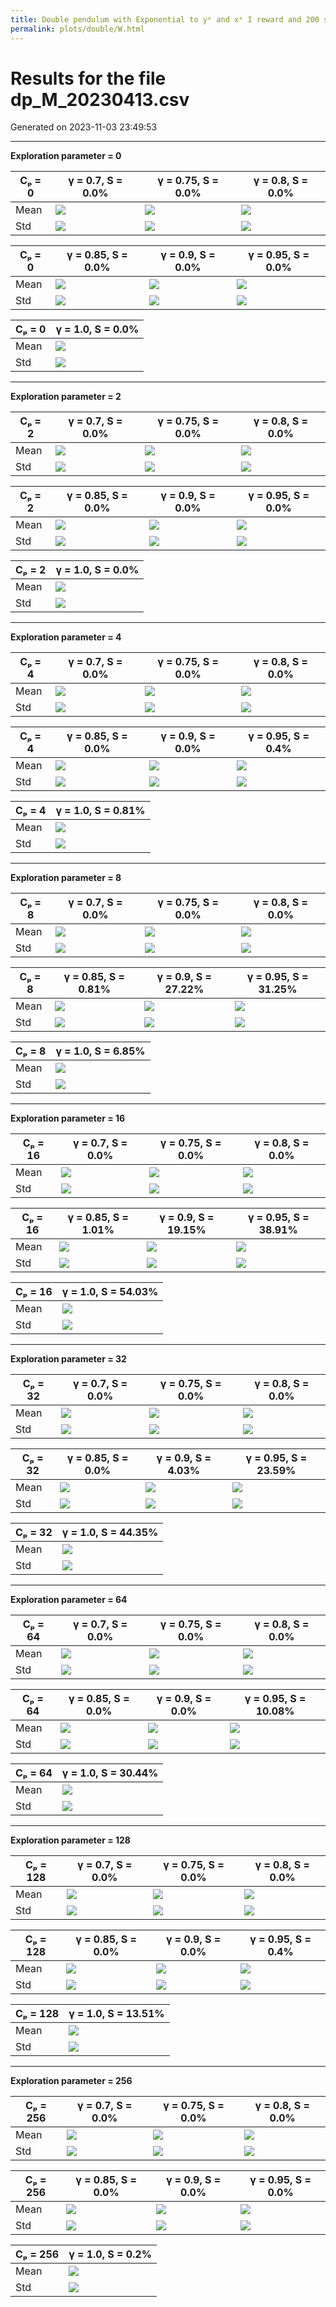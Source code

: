 ```yaml
---
title: Double pendulum with Exponential to yᵉ and xᵉ I reward and 200 steps
permalink: plots/double/W.html
---
```


# Results for the file dp_M_20230413.csv 

Generated on 2023-11-03 23:49:53

---

**Exploration parameter = 0**

| Cₚ = 0 | γ = 0.7, S = 0.0% | γ = 0.75, S = 0.0% | γ = 0.8, S = 0.0% | 
| --- | --- | --- | --- | 
| Mean | ![](fig/dp_M/mean_g_0.7_cp_0.png) | ![](fig/dp_M/mean_g_0.75_cp_0.png) | ![](fig/dp_M/mean_g_0.8_cp_0.png) | 
| Std | ![](fig/dp_M/std_g_0.7_cp_0.png) | ![](fig/dp_M/std_g_0.75_cp_0.png) | ![](fig/dp_M/std_g_0.8_cp_0.png) | 

| Cₚ = 0 | γ = 0.85, S = 0.0% | γ = 0.9, S = 0.0% | γ = 0.95, S = 0.0% | 
| --- | --- | --- | --- | 
| Mean | ![](fig/dp_M/mean_g_0.85_cp_0.png) | ![](fig/dp_M/mean_g_0.9_cp_0.png) | ![](fig/dp_M/mean_g_0.95_cp_0.png) | 
| Std | ![](fig/dp_M/std_g_0.85_cp_0.png) | ![](fig/dp_M/std_g_0.9_cp_0.png) | ![](fig/dp_M/std_g_0.95_cp_0.png) | 

| Cₚ = 0 | γ = 1.0, S = 0.0% | 
| --- | --- | 
| Mean | ![](fig/dp_M/mean_g_1.0_cp_0.png) | 
| Std | ![](fig/dp_M/std_g_1.0_cp_0.png) | 

---

**Exploration parameter = 2**

| Cₚ = 2 | γ = 0.7, S = 0.0% | γ = 0.75, S = 0.0% | γ = 0.8, S = 0.0% | 
| --- | --- | --- | --- | 
| Mean | ![](fig/dp_M/mean_g_0.7_cp_2.png) | ![](fig/dp_M/mean_g_0.75_cp_2.png) | ![](fig/dp_M/mean_g_0.8_cp_2.png) | 
| Std | ![](fig/dp_M/std_g_0.7_cp_2.png) | ![](fig/dp_M/std_g_0.75_cp_2.png) | ![](fig/dp_M/std_g_0.8_cp_2.png) | 

| Cₚ = 2 | γ = 0.85, S = 0.0% | γ = 0.9, S = 0.0% | γ = 0.95, S = 0.0% | 
| --- | --- | --- | --- | 
| Mean | ![](fig/dp_M/mean_g_0.85_cp_2.png) | ![](fig/dp_M/mean_g_0.9_cp_2.png) | ![](fig/dp_M/mean_g_0.95_cp_2.png) | 
| Std | ![](fig/dp_M/std_g_0.85_cp_2.png) | ![](fig/dp_M/std_g_0.9_cp_2.png) | ![](fig/dp_M/std_g_0.95_cp_2.png) | 

| Cₚ = 2 | γ = 1.0, S = 0.0% | 
| --- | --- | 
| Mean | ![](fig/dp_M/mean_g_1.0_cp_2.png) | 
| Std | ![](fig/dp_M/std_g_1.0_cp_2.png) | 

---

**Exploration parameter = 4**

| Cₚ = 4 | γ = 0.7, S = 0.0% | γ = 0.75, S = 0.0% | γ = 0.8, S = 0.0% | 
| --- | --- | --- | --- | 
| Mean | ![](fig/dp_M/mean_g_0.7_cp_4.png) | ![](fig/dp_M/mean_g_0.75_cp_4.png) | ![](fig/dp_M/mean_g_0.8_cp_4.png) | 
| Std | ![](fig/dp_M/std_g_0.7_cp_4.png) | ![](fig/dp_M/std_g_0.75_cp_4.png) | ![](fig/dp_M/std_g_0.8_cp_4.png) | 

| Cₚ = 4 | γ = 0.85, S = 0.0% | γ = 0.9, S = 0.0% | γ = 0.95, S = 0.4% | 
| --- | --- | --- | --- | 
| Mean | ![](fig/dp_M/mean_g_0.85_cp_4.png) | ![](fig/dp_M/mean_g_0.9_cp_4.png) | ![](fig/dp_M/mean_g_0.95_cp_4.png) | 
| Std | ![](fig/dp_M/std_g_0.85_cp_4.png) | ![](fig/dp_M/std_g_0.9_cp_4.png) | ![](fig/dp_M/std_g_0.95_cp_4.png) | 

| Cₚ = 4 | γ = 1.0, S = 0.81% | 
| --- | --- | 
| Mean | ![](fig/dp_M/mean_g_1.0_cp_4.png) | 
| Std | ![](fig/dp_M/std_g_1.0_cp_4.png) | 

---

**Exploration parameter = 8**

| Cₚ = 8 | γ = 0.7, S = 0.0% | γ = 0.75, S = 0.0% | γ = 0.8, S = 0.0% | 
| --- | --- | --- | --- | 
| Mean | ![](fig/dp_M/mean_g_0.7_cp_8.png) | ![](fig/dp_M/mean_g_0.75_cp_8.png) | ![](fig/dp_M/mean_g_0.8_cp_8.png) | 
| Std | ![](fig/dp_M/std_g_0.7_cp_8.png) | ![](fig/dp_M/std_g_0.75_cp_8.png) | ![](fig/dp_M/std_g_0.8_cp_8.png) | 

| Cₚ = 8 | γ = 0.85, S = 0.81% | γ = 0.9, S = 27.22% | γ = 0.95, S = 31.25% | 
| --- | --- | --- | --- | 
| Mean | ![](fig/dp_M/mean_g_0.85_cp_8.png) | ![](fig/dp_M/mean_g_0.9_cp_8.png) | ![](fig/dp_M/mean_g_0.95_cp_8.png) | 
| Std | ![](fig/dp_M/std_g_0.85_cp_8.png) | ![](fig/dp_M/std_g_0.9_cp_8.png) | ![](fig/dp_M/std_g_0.95_cp_8.png) | 

| Cₚ = 8 | γ = 1.0, S = 6.85% | 
| --- | --- | 
| Mean | ![](fig/dp_M/mean_g_1.0_cp_8.png) | 
| Std | ![](fig/dp_M/std_g_1.0_cp_8.png) | 

---

**Exploration parameter = 16**

| Cₚ = 16 | γ = 0.7, S = 0.0% | γ = 0.75, S = 0.0% | γ = 0.8, S = 0.0% | 
| --- | --- | --- | --- | 
| Mean | ![](fig/dp_M/mean_g_0.7_cp_16.png) | ![](fig/dp_M/mean_g_0.75_cp_16.png) | ![](fig/dp_M/mean_g_0.8_cp_16.png) | 
| Std | ![](fig/dp_M/std_g_0.7_cp_16.png) | ![](fig/dp_M/std_g_0.75_cp_16.png) | ![](fig/dp_M/std_g_0.8_cp_16.png) | 

| Cₚ = 16 | γ = 0.85, S = 1.01% | γ = 0.9, S = 19.15% | γ = 0.95, S = 38.91% | 
| --- | --- | --- | --- | 
| Mean | ![](fig/dp_M/mean_g_0.85_cp_16.png) | ![](fig/dp_M/mean_g_0.9_cp_16.png) | ![](fig/dp_M/mean_g_0.95_cp_16.png) | 
| Std | ![](fig/dp_M/std_g_0.85_cp_16.png) | ![](fig/dp_M/std_g_0.9_cp_16.png) | ![](fig/dp_M/std_g_0.95_cp_16.png) | 

| Cₚ = 16 | γ = 1.0, S = 54.03% | 
| --- | --- | 
| Mean | ![](fig/dp_M/mean_g_1.0_cp_16.png) | 
| Std | ![](fig/dp_M/std_g_1.0_cp_16.png) | 

---

**Exploration parameter = 32**

| Cₚ = 32 | γ = 0.7, S = 0.0% | γ = 0.75, S = 0.0% | γ = 0.8, S = 0.0% | 
| --- | --- | --- | --- | 
| Mean | ![](fig/dp_M/mean_g_0.7_cp_32.png) | ![](fig/dp_M/mean_g_0.75_cp_32.png) | ![](fig/dp_M/mean_g_0.8_cp_32.png) | 
| Std | ![](fig/dp_M/std_g_0.7_cp_32.png) | ![](fig/dp_M/std_g_0.75_cp_32.png) | ![](fig/dp_M/std_g_0.8_cp_32.png) | 

| Cₚ = 32 | γ = 0.85, S = 0.0% | γ = 0.9, S = 4.03% | γ = 0.95, S = 23.59% | 
| --- | --- | --- | --- | 
| Mean | ![](fig/dp_M/mean_g_0.85_cp_32.png) | ![](fig/dp_M/mean_g_0.9_cp_32.png) | ![](fig/dp_M/mean_g_0.95_cp_32.png) | 
| Std | ![](fig/dp_M/std_g_0.85_cp_32.png) | ![](fig/dp_M/std_g_0.9_cp_32.png) | ![](fig/dp_M/std_g_0.95_cp_32.png) | 

| Cₚ = 32 | γ = 1.0, S = 44.35% | 
| --- | --- | 
| Mean | ![](fig/dp_M/mean_g_1.0_cp_32.png) | 
| Std | ![](fig/dp_M/std_g_1.0_cp_32.png) | 

---

**Exploration parameter = 64**

| Cₚ = 64 | γ = 0.7, S = 0.0% | γ = 0.75, S = 0.0% | γ = 0.8, S = 0.0% | 
| --- | --- | --- | --- | 
| Mean | ![](fig/dp_M/mean_g_0.7_cp_64.png) | ![](fig/dp_M/mean_g_0.75_cp_64.png) | ![](fig/dp_M/mean_g_0.8_cp_64.png) | 
| Std | ![](fig/dp_M/std_g_0.7_cp_64.png) | ![](fig/dp_M/std_g_0.75_cp_64.png) | ![](fig/dp_M/std_g_0.8_cp_64.png) | 

| Cₚ = 64 | γ = 0.85, S = 0.0% | γ = 0.9, S = 0.0% | γ = 0.95, S = 10.08% | 
| --- | --- | --- | --- | 
| Mean | ![](fig/dp_M/mean_g_0.85_cp_64.png) | ![](fig/dp_M/mean_g_0.9_cp_64.png) | ![](fig/dp_M/mean_g_0.95_cp_64.png) | 
| Std | ![](fig/dp_M/std_g_0.85_cp_64.png) | ![](fig/dp_M/std_g_0.9_cp_64.png) | ![](fig/dp_M/std_g_0.95_cp_64.png) | 

| Cₚ = 64 | γ = 1.0, S = 30.44% | 
| --- | --- | 
| Mean | ![](fig/dp_M/mean_g_1.0_cp_64.png) | 
| Std | ![](fig/dp_M/std_g_1.0_cp_64.png) | 

---

**Exploration parameter = 128**

| Cₚ = 128 | γ = 0.7, S = 0.0% | γ = 0.75, S = 0.0% | γ = 0.8, S = 0.0% | 
| --- | --- | --- | --- | 
| Mean | ![](fig/dp_M/mean_g_0.7_cp_128.png) | ![](fig/dp_M/mean_g_0.75_cp_128.png) | ![](fig/dp_M/mean_g_0.8_cp_128.png) | 
| Std | ![](fig/dp_M/std_g_0.7_cp_128.png) | ![](fig/dp_M/std_g_0.75_cp_128.png) | ![](fig/dp_M/std_g_0.8_cp_128.png) | 

| Cₚ = 128 | γ = 0.85, S = 0.0% | γ = 0.9, S = 0.0% | γ = 0.95, S = 0.4% | 
| --- | --- | --- | --- | 
| Mean | ![](fig/dp_M/mean_g_0.85_cp_128.png) | ![](fig/dp_M/mean_g_0.9_cp_128.png) | ![](fig/dp_M/mean_g_0.95_cp_128.png) | 
| Std | ![](fig/dp_M/std_g_0.85_cp_128.png) | ![](fig/dp_M/std_g_0.9_cp_128.png) | ![](fig/dp_M/std_g_0.95_cp_128.png) | 

| Cₚ = 128 | γ = 1.0, S = 13.51% | 
| --- | --- | 
| Mean | ![](fig/dp_M/mean_g_1.0_cp_128.png) | 
| Std | ![](fig/dp_M/std_g_1.0_cp_128.png) | 

---

**Exploration parameter = 256**

| Cₚ = 256 | γ = 0.7, S = 0.0% | γ = 0.75, S = 0.0% | γ = 0.8, S = 0.0% | 
| --- | --- | --- | --- | 
| Mean | ![](fig/dp_M/mean_g_0.7_cp_256.png) | ![](fig/dp_M/mean_g_0.75_cp_256.png) | ![](fig/dp_M/mean_g_0.8_cp_256.png) | 
| Std | ![](fig/dp_M/std_g_0.7_cp_256.png) | ![](fig/dp_M/std_g_0.75_cp_256.png) | ![](fig/dp_M/std_g_0.8_cp_256.png) | 

| Cₚ = 256 | γ = 0.85, S = 0.0% | γ = 0.9, S = 0.0% | γ = 0.95, S = 0.0% | 
| --- | --- | --- | --- | 
| Mean | ![](fig/dp_M/mean_g_0.85_cp_256.png) | ![](fig/dp_M/mean_g_0.9_cp_256.png) | ![](fig/dp_M/mean_g_0.95_cp_256.png) | 
| Std | ![](fig/dp_M/std_g_0.85_cp_256.png) | ![](fig/dp_M/std_g_0.9_cp_256.png) | ![](fig/dp_M/std_g_0.95_cp_256.png) | 

| Cₚ = 256 | γ = 1.0, S = 0.2% | 
| --- | --- | 
| Mean | ![](fig/dp_M/mean_g_1.0_cp_256.png) | 
| Std | ![](fig/dp_M/std_g_1.0_cp_256.png) | 

